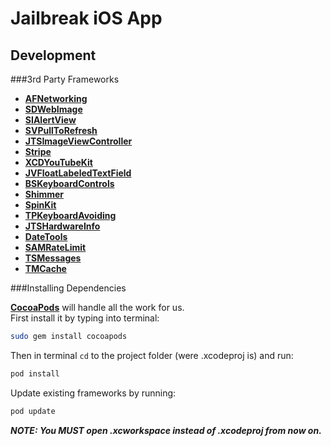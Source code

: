 Jailbreak iOS App
================

Development
------------------

###3rd Party Frameworks

- [**AFNetworking**](http://github.com/AFNetworking/AFNetworking)
- [**SDWebImage**](https://github.com/rs/SDWebImage)
- [**SIAlertView**](https://github.com/Sumi-Interactive/SIAlertView)
- [**SVPullToRefresh**](https://github.com/samvermette/SVPullToRefresh)
- [**JTSImageViewController**](https://github.com/jaredsinclair/JTSImageViewController)
- [**Stripe**](https://github.com/stripe/stripe-ios)
- [**XCDYouTubeKit**](https://github.com/0xced/XCDYouTubeKit)
- [**JVFloatLabeledTextField**](https://github.com/jverdi/JVFloatLabeledTextField)
- [**BSKeyboardControls**](https://github.com/simonbs/BSKeyboardControls)
- [**Shimmer**](https://github.com/facebook/Shimmer)
- [**SpinKit**](https://github.com/raymondjavaxx/SpinKit-ObjC)
- [**TPKeyboardAvoiding**](https://github.com/michaeltyson/TPKeyboardAvoiding)
- [**JTSHardwareInfo**](https://github.com/jaredsinclair/JTSHardwareInfo)
- [**DateTools**](https://github.com/MatthewYork/DateTools)
- [**SAMRateLimit**](https://github.com/soffes/SAMRateLimit)
- [**TSMessages**](https://github.com/Shayanzadeh/TSMessages)
- [**TMCache**](https://github.com/tumblr/TMCache)

###Installing Dependencies

[**CocoaPods**](http://cocoapods.org/) will handle all the work for us.  
First install it by typing into terminal:

```bash
sudo gem install cocoapods
```

Then in terminal `cd` to the project folder (were .xcodeproj is) and run:

```bash
pod install
```

Update existing frameworks by running:

```bash
pod update
```
  
***NOTE: You MUST open .xcworkspace instead of .xcodeproj from now on.***